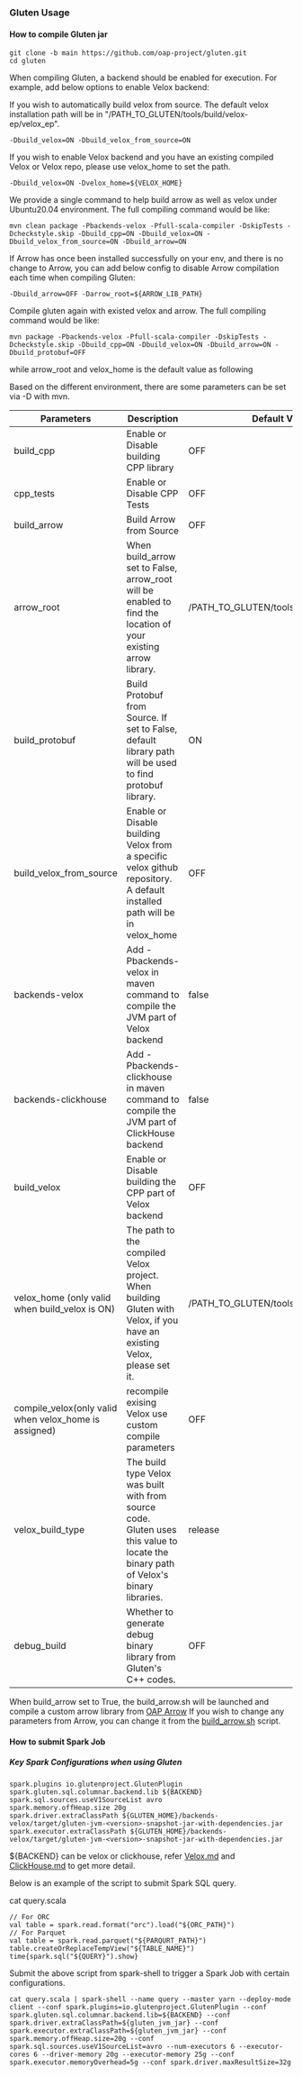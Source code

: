 ### Gluten Usage

#### How to compile Gluten jar

``` shell
git clone -b main https://github.com/oap-project/gluten.git
cd gluten
```

When compiling Gluten, a backend should be enabled for execution.
For example, add below options to enable Velox backend:

If you wish to automatically build velox from source. The default velox installation path will be in "/PATH_TO_GLUTEN/tools/build/velox-ep/velox_ep".

```shell script
-Dbuild_velox=ON -Dbuild_velox_from_source=ON
```

If you wish to enable Velox backend and you have an existing compiled Velox or Velox repo, please use velox_home to set the path.

```shell script
-Dbuild_velox=ON -Dvelox_home=${VELOX_HOME}
```

We provide a single command to help build arrow as well as velox under Ubuntu20.04 environment.
The full compiling command would be like:

```shell script
mvn clean package -Pbackends-velox -Pfull-scala-compiler -DskipTests -Dcheckstyle.skip -Dbuild_cpp=ON -Dbuild_velox=ON -Dbuild_velox_from_source=ON -Dbuild_arrow=ON
```

If Arrow has once been installed successfully on your env, and there is no change to Arrow, you can
add below config to disable Arrow compilation each time when compiling Gluten:

```shell script
-Dbuild_arrow=OFF -Darrow_root=${ARROW_LIB_PATH}
```
Compile gluten again with existed velox and arrow.
The full compiling command would be like:
```shell script
mvn package -Pbackends-velox -Pfull-scala-compiler -DskipTests -Dcheckstyle.skip -Dbuild_cpp=ON -Dbuild_velox=ON -Dbuild_arrow=ON -Dbuild_protobuf=OFF
```
while arrow_root and velox_home is the default value as following

Based on the different environment, there are some parameters can be set via -D with mvn.

| Parameters | Description | Default Value |
| ---------- | ----------- | ------------- |
| build_cpp | Enable or Disable building CPP library | OFF |
| cpp_tests | Enable or Disable CPP Tests | OFF |
| build_arrow | Build Arrow from Source | OFF |
| arrow_root | When build_arrow set to False, arrow_root will be enabled to find the location of your existing arrow library. | /PATH_TO_GLUTEN/tools/build/arrow_install |
| build_protobuf | Build Protobuf from Source. If set to False, default library path will be used to find protobuf library. |ON |
| build_velox_from_source | Enable or Disable building Velox from a specific velox github repository. A default installed path will be in velox_home | OFF |
| backends-velox | Add -Pbackends-velox in maven command to compile the JVM part of Velox backend| false |
| backends-clickhouse | Add -Pbackends-clickhouse in maven command to compile the JVM part of ClickHouse backend | false |
| build_velox | Enable or Disable building the CPP part of Velox backend | OFF |
| velox_home (only valid when build_velox is ON) | The path to the compiled Velox project. When building Gluten with Velox, if you have an existing Velox, please set it. | /PATH_TO_GLUTEN/tools/build/velox_ep |
| compile_velox(only valid when velox_home is assigned) | recompile exising Velox use custom compile parameters| OFF |
| velox_build_type | The build type Velox was built with from source code. Gluten uses this value to locate the binary path of Velox's binary libraries. | release |
| debug_build | Whether to generate debug binary library from Gluten's C++ codes. | OFF |

When build_arrow set to True, the build_arrow.sh will be launched and compile a custom arrow library from [OAP Arrow](https://github.com/oap-project/arrow/tree/arrow-8.0.0-gluten)
If you wish to change any parameters from Arrow, you can change it from the [build_arrow.sh](../tools/build_arrow.sh) script.

#### How to submit Spark Job

##### Key Spark Configurations when using Gluten

```shell script
spark.plugins io.glutenproject.GlutenPlugin
spark.gluten.sql.columnar.backend.lib ${BACKEND}
spark.sql.sources.useV1SourceList avro
spark.memory.offHeap.size 20g
spark.driver.extraClassPath ${GLUTEN_HOME}/backends-velox/target/gluten-jvm-<version>-snapshot-jar-with-dependencies.jar
spark.executor.extraClassPath ${GLUTEN_HOME}/backends-velox/target/gluten-jvm-<version>-snapshot-jar-with-dependencies.jar
```
${BACKEND} can be velox or clickhouse, refer [Velox.md](https://github.com/oap-project/gluten/blob/main/docs/Velox.md}) and [ClickHouse.md](https://github.com/oap-project/gluten/blob/main/docs/ClickHouse.md) to get more detail.

Below is an example of the script to submit Spark SQL query.

cat query.scala
```shell script
// For ORC
val table = spark.read.format("orc").load("${ORC_PATH}")
// For Parquet
val table = spark.read.parquet("${PARQURT_PATH}")
table.createOrReplaceTempView("${TABLE_NAME}")
time{spark.sql("${QUERY}").show}
```

Submit the above script from spark-shell to trigger a Spark Job with certain configurations.

```shell script
cat query.scala | spark-shell --name query --master yarn --deploy-mode client --conf spark.plugins=io.glutenproject.GlutenPlugin --conf spark.gluten.sql.columnar.backend.lib=${BACKEND} --conf spark.driver.extraClassPath=${gluten_jvm_jar} --conf spark.executor.extraClassPath=${gluten_jvm_jar} --conf spark.memory.offHeap.size=20g --conf spark.sql.sources.useV1SourceList=avro --num-executors 6 --executor-cores 6 --driver-memory 20g --executor-memory 25g --conf spark.executor.memoryOverhead=5g --conf spark.driver.maxResultSize=32g
```
